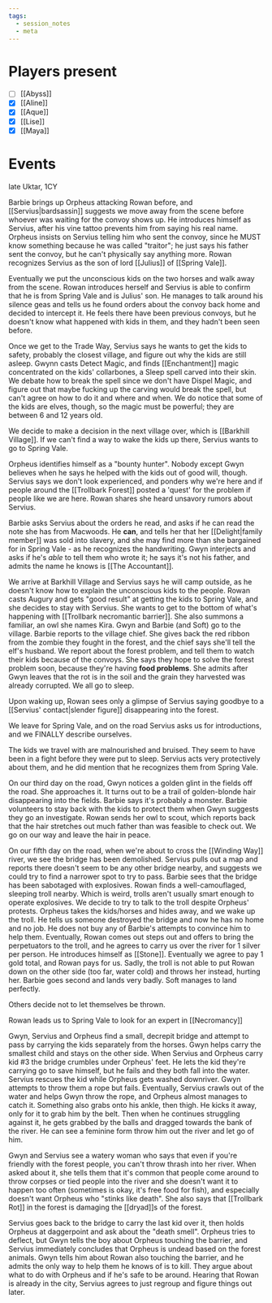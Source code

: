 ```yaml
---
tags:
  - session_notes
  - meta
---
```

# Players present
- [ ] [[Abyss]]
- [x] [[Aline]]
- [x] [[Aque]]
- [x] [[Lise]]
- [x] [[Maya]]

# Events

late Uktar, 1CY

Barbie brings up Orpheus attacking Rowan before, and [[Servius|bardsassin]] suggests we move away from the scene before whoever was waiting for the convoy shows up. He introduces himself as Servius, after his vine tattoo prevents him from saying his real name. Orpheus insists on Servius telling him who sent the convoy, since he MUST know something because he was called "traitor"; he just says his father sent the convoy, but he can't physically say anything more. Rowan recognizes Servius as the son of lord [[Julius]] of [[Spring Vale]].

Eventually we put the unconscious kids on the two horses and walk away from the scene. Rowan introduces herself and Servius is able to confirm that he is from Spring Vale and is Julius' son. He manages to talk around his silence geas and tells us he found orders about the convoy back home and decided to intercept it. He feels there have been previous convoys, but he doesn't know what happened with kids in them, and they hadn't been seen before. 

Once we get to the Trade Way, Servius says he wants to get the kids to safety, probably the closest village, and figure out why the kids are still asleep. Gwynn casts Detect Magic, and finds [[Enchantment]] magic concentrated on the kids' collarbones, a Sleep spell carved into their skin. We debate how to break the spell since we don't have Dispel Magic, and figure out that maybe fucking up the carving would break the spell, but can't agree on how to do it and where and when. We do notice that some of the kids are elves, though, so the magic must be powerful; they are between 6 and 12 years old. 

We decide to make a decision in the next village over, which is [[Barkhill Village]]. If we can't find a way to wake the kids up there, Servius wants to go to Spring Vale. 

Orpheus identifies himself as a "bounty hunter". Nobody except Gwyn believes when he says he helped with the kids out of good will, though. Servius says we don't look experienced, and ponders why we're here and if people around the [[Trollbark Forest]] posted a 'quest' for the problem if people like we are here. 
Rowan shares she heard unsavory rumors about Servius. 

Barbie asks Servius about the orders he read, and asks if he can read the note she has from Macwoods. He **can**, and tells her that her [[Delight|family member]] was sold into slavery, and she may find more than she bargained for in Spring Vale - as he recognizes the handwriting. Gwyn interjects and asks if he's *able* to tell them who wrote it; he says it's not his father, and admits the name he knows is [[The Accountant]]. 

We arrive at Barkhill Village and Servius says he will camp outside, as he doesn't know how to explain the unconscious kids to the people. Rowan casts Augury and gets "good result" at getting the kids to Spring Vale, and she decides to stay with Servius. She wants to get to the bottom of what's happening with [[Trollbark necromantic barrier]]. She also summons a familiar, an owl she names Kira. 
Gwyn and Barbie (and Soft) go to the village. Barbie reports to the village chief. She gives back the red ribbon from the zombie they fought in the forest, and the chief says she'll tell the elf's husband. We report about the forest problem, and tell them to watch their kids because of the convoys. She says they hope to solve the forest problem soon, because they're having **food problems**. She admits after Gwyn leaves that the rot is in the soil and the grain they harvested was already corrupted. 
We all go to sleep.

Upon waking up, Rowan sees only a glimpse of Servius saying goodbye to a [[Servius' contact|slender figure]] disappearing into the forest.

We leave for Spring Vale, and on the road Servius asks us for introductions, and we FINALLY describe ourselves. 

The kids we travel with are malnourished and bruised. They seem to have been in a fight before they were put to sleep. Servius acts very protectively about them, and he did mention that he recognizes them from Spring Vale. 

On our third day on the road, Gwyn notices a golden glint in the fields off the road. She approaches it. It turns out to be a trail of golden-blonde hair disappearing into the fields. Barbie says it's probably a monster. 
Barbie volunteers to stay back with the kids to protect them when Gwyn suggests they go an investigate. Rowan sends her owl to scout, which reports back that the hair stretches out much father than was feasible to check out. We go on our way and leave the hair in peace.

On our fifth day on the road, when we're about to cross the [[Winding Way]] river, we see the bridge has been demolished. Servius pulls out a map and reports there doesn't seem to be any other bridge nearby, and suggests we could try to find a narrower spot to try to pass. 
Barbie sees that the bridge has been sabotaged with explosives. 
Rowan finds a well-camouflaged, sleeping troll nearby. Which is weird, trolls aren't usually smart enough to operate explosives. 
We decide to try to talk to the troll despite Orpheus' protests. Orpheus takes the kids/horses and hides away, and we wake up the troll. He tells us someone destroyed the bridge and now he has no home and no job. He does not buy any of Barbie's attempts to convince him to help them. Eventually, Rowan comes out steps out and offers to bring the perpetuators to the troll, and he agrees to carry us over the river for 1 silver per person. He introduces himself as [[Stone]]. Eventually we agree to pay 1 gold total, and Rowan pays for us. Sadly, the troll is not able to put Rowan down on the other side (too far, water cold) and throws her instead, hurting her. Barbie goes second and lands very badly. Soft manages to land perfectly. 

Others decide not to let themselves be thrown.

Rowan leads us to Spring Vale to look for an expert in [[Necromancy]] 

Gwyn, Servius and Orpheus find a small, decrepit bridge and attempt to pass by carrying the kids separately from the horses. Gwyn helps carry the smallest child and stays on the other side. When Servius and Orpheus carry kid #3 the bridge crumbles under Orpheus' feet. He lets the kid they're carrying go to save himself, but he fails and they both fall into the water. Servius rescues the kid while Orpheus gets washed downriver. Gwyn attempts to throw them a rope but fails. Eventually, Servius crawls out of the water and helps Gwyn throw the rope, and Orpheus almost manages to catch it. Something also grabs onto his ankle, then thigh. He kicks it away, only for it to grab him by the belt. Then when he continues struggling against it, he gets grabbed by the balls and dragged towards the bank of the river. He can see a feminine form throw him out the river and let go of him. 

Gwyn and Servius see a watery woman who says that even if you're friendly with the forest people, you can't throw thrash into her river. When asked about it, she tells them that it's common that people come around to throw corpses or tied people into the river and she doesn't want it to happen too often (sometimes is okay, it's free food for fish), and especially doesn't want Orpheus who "stinks like death". She also says that [[Trollbark Rot]] in the forest is damaging the [[dryad]]s of the forest. 

Servius goes back to the bridge to carry the last kid over it, then holds Orpheus at daggerpoint and ask about the "death smell". Orpheus tries to deflect, but Gwyn tells the boy about Orpheus touching the barrier, and Servius immediately concludes that Orpheus is undead based on the forest animals. Gwyn tells him about Rowan also touching the barrier, and he admits the only way to help them he knows of is to kill. 
They argue about what to do with Orpheus and if he's safe to be around. Hearing that Rowan is already in the city, Servius agrees to just regroup and figure things out later. 
